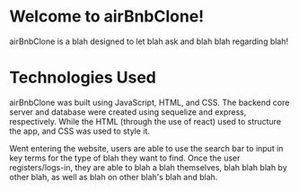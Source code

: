 # Welcome to airBnbClone!

airBnbClone is a blah designed to let blah ask and blah blah regarding blah!

# Technologies Used
airBnbClone was built using JavaScript, HTML, and CSS. The backend core server and database were created using sequelize and express, respectively. While the HTML (through the use of react) used to structure the app, and CSS was used to style it.

Went entering the website, users are able to use the search bar to input in key terms for the type of blah they want to find.
Once the user registers/logs-in, they are able to blah a blah themselves, blah blah blah by other blah, as well as blah on other blah's blah and blah.
